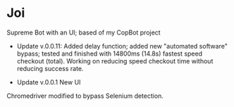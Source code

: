 # Joi
Supreme Bot with an UI; based of my CopBot project

- Update v.0.0.11: Added delay function; added new "automated software" bypass; tested and finished with 14800ms (14.8s) fastest speed checkout (total). Working on reducing speed checkout time without reducing success rate.



- Update v.0.0.1 New UI

Chromedriver modified to bypass Selenium detection.
